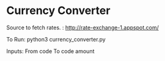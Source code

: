 # Currency Converter

Source to fetch rates. : http://rate-exchange-1.appspot.com/ 

To Run:
python3 currency_converter.py

Inputs: 
From code
To code
amount
